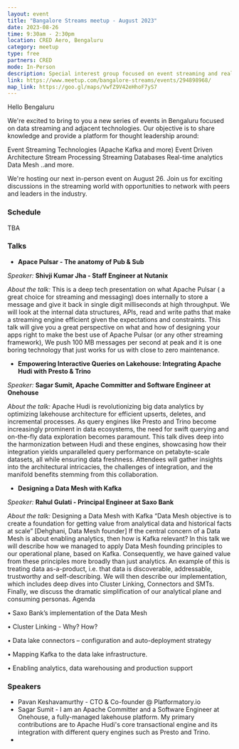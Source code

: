 ```yaml
---
layout: event
title: "Bangalore Streams meetup - August 2023"
date: 2023-08-26
time: 9:30am - 2:30pm
location: CRED Aero, Bengaluru
category: meetup
type: free
partners: CRED
mode: In-Person
description: Special interest group focused on event streaming and real time analytics
link: https://www.meetup.com/bangalore-streams/events/294898968/
map_link: https://goo.gl/maps/VwfZ9V42eHhoF7yS7
---
```


<div class="about">
Hello Bengaluru

We're excited to bring to you a new series of events in Bengaluru focused on data streaming and adjacent technologies. Our objective is to share knowledge and provide a platform for thought leadership around:

Event Streaming Technologies (Apache Kafka and more)
Event Driven Architecture
Stream Processing
Streaming Databases
Real-time analytics
Data Mesh
..and more.

We're hosting our next in-person event on August 26. Join us for exciting discussions in the streaming world with opportunities to network with peers and leaders in the industry.
</div>

### Schedule

TBA


### Talks

- **Apace Pulsar - The anatomy of Pub & Sub**

_Speaker:_ **Shivji Kumar Jha - Staff Engineer at Nutanix**

_About the talk:_ This is a deep tech presentation on what Apache Pulsar ( a great choice for streaming and messaging) does internally to store a message and give it back in single digit milliseconds at high throughput. We will look at the internal data structures, APIs, read and write paths that make a streaming engine efficient given the expectations and constraints. This talk will give you a great perspective on what and how of designing your apps right to make the best use of Apache Pulsar (or any other streaming framework), We push 100 MB messages per second at peak and it is one boring technology that just works for us with close to zero maintenance.

- **Empowering Interactive Queries on Lakehouse: Integrating Apache Hudi with Presto & Trino**

_Speaker:_ **Sagar Sumit, Apache Committer and Software Engineer at Onehouse**

_About the talk:_ Apache Hudi is revolutionizing big data analytics by optimizing lakehouse architecture for efficient upserts, deletes, and incremental processes. As query engines like Presto and Trino become increasingly prominent in data ecosystems, the need for swift querying and on-the-fly data exploration becomes paramount. This talk dives deep into the harmonization between Hudi and these engines, showcasing how their integration yields unparalleled query performance on petabyte-scale datasets, all while ensuring data freshness. Attendees will gather insights into the architectural intricacies, the challenges of integration, and the manifold benefits stemming from this collaboration.

- **Designing a Data Mesh with Kafka**

_Speaker:_ **Rahul Gulati - Principal Engineer at Saxo Bank**

_About the talk:_ Designing a Data Mesh with Kafka “Data Mesh objective is to create a foundation for getting value from analytical data and historical facts at scale” [Dehghani, Data Mesh founder] If the central concern of a Data Mesh is about enabling analytics, then how is Kafka relevant? In this talk we will describe how we managed to apply Data Mesh founding principles to our operational plane, based on Kafka. Consequently, we have gained value from these principles more broadly than just analytics. An example of this is treating data as-a-product, i.e. that data is discoverable, addressable, trustworthy and self-describing. We will then describe our implementation, which includes deep dives into Cluster Linking, Connectors and SMTs. Finally, we discuss the dramatic simplification of our analytical plane and consuming personas. Agenda

• Saxo Bank’s implementation of the Data Mesh

• Cluster Linking - Why? How?

• Data lake connectors – configuration and auto-deployment strategy

• Mapping Kafka to the data lake infrastructure.

• Enabling analytics, data warehousing and production support


### Speakers

- Pavan Keshavamurthy - CTO & Co-founder @ Platformatory.io
- Sagar Sumit - I am an Apache Committer and a Software Engineer at Onehouse, a fully-managed lakehouse platform. My primary contributions are to Apache Hudi's core transactional engine and its integration with different query engines such as Presto and Trino.
- 
